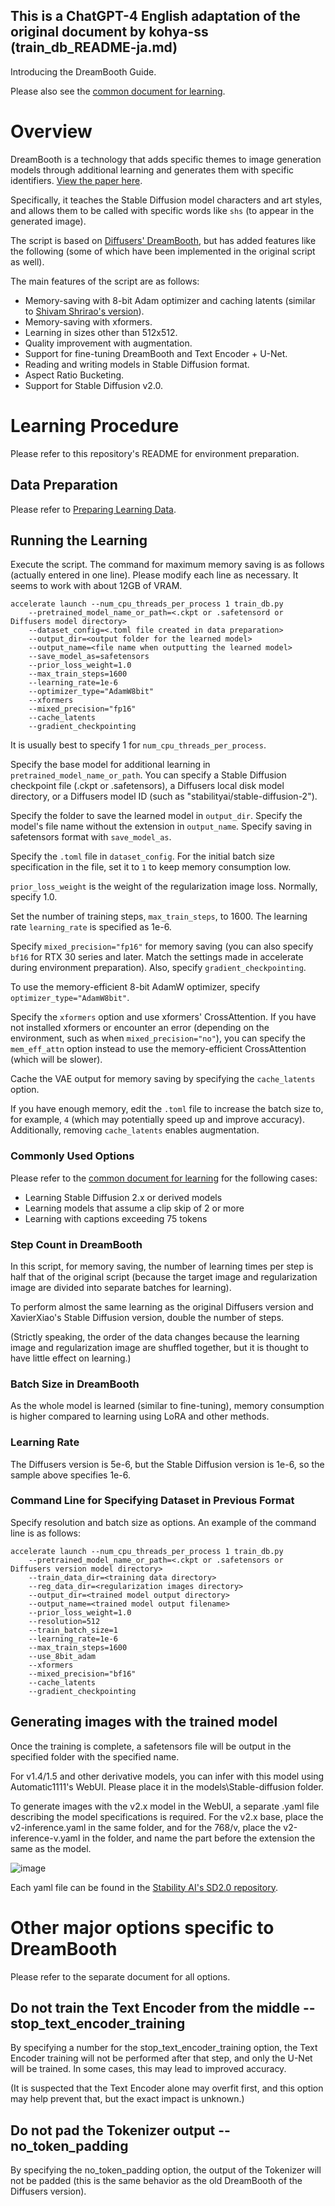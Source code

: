 ## This is a ChatGPT-4 English adaptation of the original document by kohya-ss (train_db_README-ja.md)

Introducing the DreamBooth Guide.

Please also see the [common document for learning](./train_README.md).

# Overview

DreamBooth is a technology that adds specific themes to image generation models through additional learning and generates them with specific identifiers. [View the paper here](https://arxiv.org/abs/2208.12242).

Specifically, it teaches the Stable Diffusion model characters and art styles, and allows them to be called with specific words like `shs` (to appear in the generated image).

The script is based on [Diffusers' DreamBooth](https://github.com/huggingface/diffusers/tree/main/examples/dreambooth), but has added features like the following (some of which have been implemented in the original script as well).

The main features of the script are as follows:

- Memory-saving with 8-bit Adam optimizer and caching latents (similar to [Shivam Shrirao's version](https://github.com/ShivamShrirao/diffusers/tree/main/examples/dreambooth)).
- Memory-saving with xformers.
- Learning in sizes other than 512x512.
- Quality improvement with augmentation.
- Support for fine-tuning DreamBooth and Text Encoder + U-Net.
- Reading and writing models in Stable Diffusion format.
- Aspect Ratio Bucketing.
- Support for Stable Diffusion v2.0.

# Learning Procedure

Please refer to this repository's README for environment preparation.

## Data Preparation

Please refer to [Preparing Learning Data](./train_README.md).

## Running the Learning

Execute the script. The command for maximum memory saving is as follows (actually entered in one line). Please modify each line as necessary. It seems to work with about 12GB of VRAM.

```
accelerate launch --num_cpu_threads_per_process 1 train_db.py 
    --pretrained_model_name_or_path=<.ckpt or .safetensord or Diffusers model directory> 
    --dataset_config=<.toml file created in data preparation> 
    --output_dir=<output folder for the learned model>  
    --output_name=<file name when outputting the learned model> 
    --save_model_as=safetensors 
    --prior_loss_weight=1.0 
    --max_train_steps=1600 
    --learning_rate=1e-6 
    --optimizer_type="AdamW8bit" 
    --xformers 
    --mixed_precision="fp16" 
    --cache_latents 
    --gradient_checkpointing
```

It is usually best to specify 1 for `num_cpu_threads_per_process`.

Specify the base model for additional learning in `pretrained_model_name_or_path`. You can specify a Stable Diffusion checkpoint file (.ckpt or .safetensors), a Diffusers local disk model directory, or a Diffusers model ID (such as "stabilityai/stable-diffusion-2").

Specify the folder to save the learned model in `output_dir`. Specify the model's file name without the extension in `output_name`. Specify saving in safetensors format with `save_model_as`.

Specify the `.toml` file in `dataset_config`. For the initial batch size specification in the file, set it to `1` to keep memory consumption low.

`prior_loss_weight` is the weight of the regularization image loss. Normally, specify 1.0.

Set the number of training steps, `max_train_steps`, to 1600. The learning rate `learning_rate` is specified as 1e-6.

Specify `mixed_precision="fp16"` for memory saving (you can also specify `bf16` for RTX 30 series and later. Match the settings made in accelerate during environment preparation). Also, specify `gradient_checkpointing`.

To use the memory-efficient 8-bit AdamW optimizer, specify `optimizer_type="AdamW8bit"`.

Specify the `xformers` option and use xformers' CrossAttention. If you have not installed xformers or encounter an error (depending on the environment, such as when `mixed_precision="no"`), you can specify the `mem_eff_attn` option instead to use the memory-efficient CrossAttention (which will be slower).

Cache the VAE output for memory saving by specifying the `cache_latents` option.

If you have enough memory, edit the `.toml` file to increase the batch size to, for example, `4` (which may potentially speed up and improve accuracy). Additionally, removing `cache_latents` enables augmentation.

### Commonly Used Options

Please refer to the [common document for learning](./train_README.md) for the following cases:

- Learning Stable Diffusion 2.x or derived models
- Learning models that assume a clip skip of 2 or more
- Learning with captions exceeding 75 tokens

### Step Count in DreamBooth

In this script, for memory saving, the number of learning times per step is half that of the original script (because the target image and regularization image are divided into separate batches for learning).

To perform almost the same learning as the original Diffusers version and XavierXiao's Stable Diffusion version, double the number of steps.

(Strictly speaking, the order of the data changes because the learning image and regularization image are shuffled together, but it is thought to have little effect on learning.)

### Batch Size in DreamBooth

As the whole model is learned (similar to fine-tuning), memory consumption is higher compared to learning using LoRA and other methods.

### Learning Rate

The Diffusers version is 5e-6, but the Stable Diffusion version is 1e-6, so the sample above specifies 1e-6.

### Command Line for Specifying Dataset in Previous Format

Specify resolution and batch size as options. An example of the command line is as follows:

```
accelerate launch --num_cpu_threads_per_process 1 train_db.py 
    --pretrained_model_name_or_path=<.ckpt or .safetensors or Diffusers version model directory>
    --train_data_dir=<training data directory>
    --reg_data_dir=<regularization images directory>
    --output_dir=<trained model output directory>
    --output_name=<trained model output filename>
    --prior_loss_weight=1.0
    --resolution=512
    --train_batch_size=1
    --learning_rate=1e-6
    --max_train_steps=1600
    --use_8bit_adam
    --xformers
    --mixed_precision="bf16"
    --cache_latents
    --gradient_checkpointing
```

## Generating images with the trained model

Once the training is complete, a safetensors file will be output in the specified folder with the specified name.

For v1.4/1.5 and other derivative models, you can infer with this model using Automatic1111's WebUI. Please place it in the models\Stable-diffusion folder.

To generate images with the v2.x model in the WebUI, a separate .yaml file describing the model specifications is required. For the v2.x base, place the v2-inference.yaml in the same folder, and for the 768/v, place the v2-inference-v.yaml in the folder, and name the part before the extension the same as the model.

![image](https://user-images.githubusercontent.com/52813779/210776915-061d79c3-6582-42c2-8884-8b91d2f07313.png)

Each yaml file can be found in the [Stability AI's SD2.0 repository](https://github.com/Stability-AI/stablediffusion/tree/main/configs/stable-diffusion).

# Other major options specific to DreamBooth

Please refer to the separate document for all options.

## Do not train the Text Encoder from the middle --stop_text_encoder_training

By specifying a number for the stop_text_encoder_training option, the Text Encoder training will not be performed after that step, and only the U-Net will be trained. In some cases, this may lead to improved accuracy.

(It is suspected that the Text Encoder alone may overfit first, and this option may help prevent that, but the exact impact is unknown.)

## Do not pad the Tokenizer output --no_token_padding

By specifying the no_token_padding option, the output of the Tokenizer will not be padded (this is the same behavior as the old DreamBooth of the Diffusers version).
